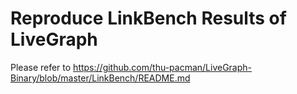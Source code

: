 # Reproduce LinkBench Results of LiveGraph

Please refer to https://github.com/thu-pacman/LiveGraph-Binary/blob/master/LinkBench/README.md
